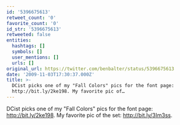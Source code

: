 ```yaml
---
id: '5396675613'
retweet_count: '0'
favorite_count: '0'
id_str: '5396675613'
retweeted: false
entities:
  hashtags: []
  symbols: []
  user_mentions: []
  urls: []
original_url: https://twitter.com/benbalter/status/5396675613
date: '2009-11-03T17:30:37.000Z'
title: >-
  DCist picks one of my "Fall Colors" pics for the font page:
  http://bit.ly/2ke198. My favorite pic of…
---
```


DCist picks one of my "Fall Colors" pics for the font page: http://bit.ly/2ke198. My favorite pic of the set: http://bit.ly/3Im3ss.